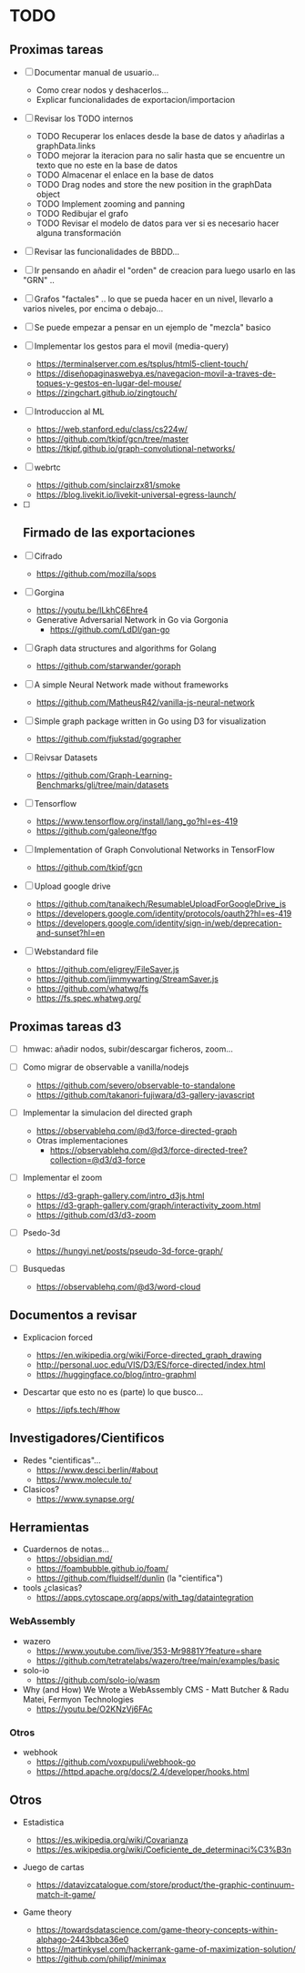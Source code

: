 # TODO

## Proximas tareas
- [ ] Documentar manual de usuario...
    - Como crear nodos y deshacerlos... 
    - Explicar funcionalidades de exportacion/importacion

- [ ] Revisar los TODO internos
  - TODO Recuperar los enlaces desde la base de datos y añadirlas a graphData.links
  - TODO mejorar la iteracion para no salir hasta que se encuentre un texto que no este en la base de datos
  - TODO Almacenar el enlace en la base de datos
  - TODO Drag nodes and store the new position in the graphData object
  - TODO Implement zooming and panning
  - TODO Redibujar el grafo
  - TODO Revisar el modelo de datos para ver si es necesario hacer alguna transformación

- [ ] Revisar las funcionalidades de BBDD...

- [ ] Ir pensando en añadir el "orden" de creacion para luego usarlo en las "GRN" ..

- [ ] Grafos "factales" .. lo que se pueda hacer en un nivel, llevarlo a varios niveles, por encima o debajo...

- [ ] Se puede empezar a pensar en un ejemplo de "mezcla" basico


- [ ] Implementar los gestos para el movil (media-query)
    - https://terminalserver.com.es/tsplus/html5-client-touch/
    - https://diseñopaginaswebya.es/navegacion-movil-a-traves-de-toques-y-gestos-en-lugar-del-mouse/
    - https://zingchart.github.io/zingtouch/


- [ ] Introduccion al ML
    - https://web.stanford.edu/class/cs224w/
    - https://github.com/tkipf/gcn/tree/master
    - https://tkipf.github.io/graph-convolutional-networks/


- [ ] webrtc
    - https://github.com/sinclairzx81/smoke
    - https://blog.livekit.io/livekit-universal-egress-launch/

- [ ] Firmado de las exportaciones
    - 

- [ ] Cifrado
    - https://github.com/mozilla/sops

- [ ] Gorgina
    - https://youtu.be/lLkhC6Ehre4
    - Generative Adversarial Network in Go via Gorgonia 
        - https://github.com/LdDl/gan-go

- [ ] Graph data structures and algorithms for Golang 
    - https://github.com/starwander/goraph

- [ ] A simple Neural Network made without frameworks 
    - https://github.com/MatheusR42/vanilla-js-neural-network

- [ ] Simple graph package written in Go using D3 for visualization 
    - https://github.com/fjukstad/gographer 

- [ ] Reivsar Datasets
    - https://github.com/Graph-Learning-Benchmarks/gli/tree/main/datasets

- [ ] Tensorflow
    - https://www.tensorflow.org/install/lang_go?hl=es-419
    - https://github.com/galeone/tfgo

- [ ] Implementation of Graph Convolutional Networks in TensorFlow 
    - https://github.com/tkipf/gcn

- [ ] Upload google drive
    - https://github.com/tanaikech/ResumableUploadForGoogleDrive_js
    - https://developers.google.com/identity/protocols/oauth2?hl=es-419
    - https://developers.google.com/identity/sign-in/web/deprecation-and-sunset?hl=en

- [ ] Webstandard file
    - https://github.com/eligrey/FileSaver.js
    - https://github.com/jimmywarting/StreamSaver.js
    - https://github.com/whatwg/fs
    - https://fs.spec.whatwg.org/

## Proximas tareas d3
- [ ] hmwac: añadir nodos, subir/descargar ficheros, zoom... 

- [ ] Como migrar de observable a vanilla/nodejs
    - https://github.com/severo/observable-to-standalone
    - https://github.com/takanori-fujiwara/d3-gallery-javascript

- [ ] Implementar la simulacion del directed graph
    - https://observablehq.com/@d3/force-directed-graph
    - Otras implementaciones
        - https://observablehq.com/@d3/force-directed-tree?collection=@d3/d3-force

- [ ] Implementar el zoom
    - https://d3-graph-gallery.com/intro_d3js.html
    - https://d3-graph-gallery.com/graph/interactivity_zoom.html
    - https://github.com/d3/d3-zoom
- [ ] Psedo-3d
    - https://hungyi.net/posts/pseudo-3d-force-graph/

- [ ] Busquedas
    - https://observablehq.com/@d3/word-cloud

## Documentos a revisar
- Explicacion forced
    - https://en.wikipedia.org/wiki/Force-directed_graph_drawing
    - http://personal.uoc.edu/VIS/D3/ES/force-directed/index.html
    - https://huggingface.co/blog/intro-graphml

- Descartar que esto no es (parte) lo que busco... 
    - https://ipfs.tech/#how

## Investigadores/Cientificos
- Redes "cientificas"...
    - https://www.desci.berlin/#about
    - https://www.molecule.to/
- Clasicos?
    - https://www.synapse.org/

## Herramientas
- Cuardernos de notas...
    - https://obsidian.md/
    - https://foambubble.github.io/foam/
    - https://github.com/fluidself/dunlin (la "cientifica")
- tools ¿clasicas?
    - https://apps.cytoscape.org/apps/with_tag/dataintegration
### WebAssembly
- wazero
    - https://www.youtube.com/live/353-Mr9881Y?feature=share
    - https://github.com/tetratelabs/wazero/tree/main/examples/basic
- solo-io
    - https://github.com/solo-io/wasm
- Why (and How) We Wrote a WebAssembly CMS - Matt Butcher & Radu Matei, Fermyon Technologies 
    - https://youtu.be/O2KNzVj6FAc
### Otros
- webhook
    - https://github.com/voxpupuli/webhook-go
    - https://httpd.apache.org/docs/2.4/developer/hooks.html

## Otros
- Estadistica
    - https://es.wikipedia.org/wiki/Covarianza
    - https://es.wikipedia.org/wiki/Coeficiente_de_determinaci%C3%B3n

- Juego de cartas
    - https://datavizcatalogue.com/store/product/the-graphic-continuum-match-it-game/

- Game theory
    - https://towardsdatascience.com/game-theory-concepts-within-alphago-2443bbca36e0
    - https://martinkysel.com/hackerrank-game-of-maximization-solution/
    - https://github.com/philipf/minimax
